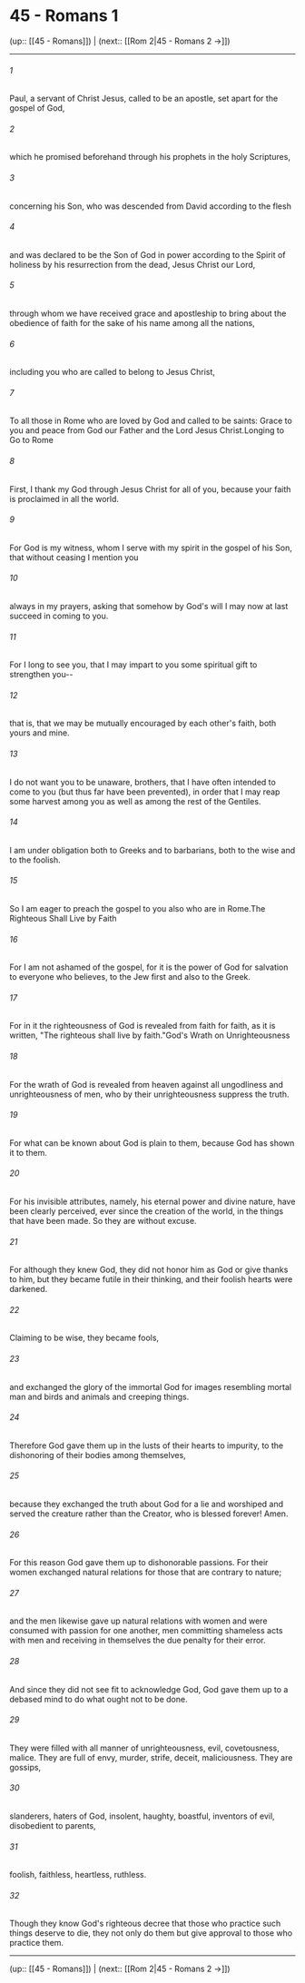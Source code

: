 # 45 - Romans 1

(up:: [[45 - Romans]]) | (next:: [[Rom 2|45 - Romans 2 →]])

***


###### 1 
Paul, a servant of Christ Jesus, called to be an apostle, set apart for the gospel of God, 

###### 2 
which he promised beforehand through his prophets in the holy Scriptures, 

###### 3 
concerning his Son, who was descended from David according to the flesh 

###### 4 
and was declared to be the Son of God in power according to the Spirit of holiness by his resurrection from the dead, Jesus Christ our Lord, 

###### 5 
through whom we have received grace and apostleship to bring about the obedience of faith for the sake of his name among all the nations, 

###### 6 
including you who are called to belong to Jesus Christ, 

###### 7 
To all those in Rome who are loved by God and called to be saints: Grace to you and peace from God our Father and the Lord Jesus Christ.Longing to Go to Rome 

###### 8 
First, I thank my God through Jesus Christ for all of you, because your faith is proclaimed in all the world. 

###### 9 
For God is my witness, whom I serve with my spirit in the gospel of his Son, that without ceasing I mention you 

###### 10 
always in my prayers, asking that somehow by God's will I may now at last succeed in coming to you. 

###### 11 
For I long to see you, that I may impart to you some spiritual gift to strengthen you-- 

###### 12 
that is, that we may be mutually encouraged by each other's faith, both yours and mine. 

###### 13 
I do not want you to be unaware, brothers, that I have often intended to come to you (but thus far have been prevented), in order that I may reap some harvest among you as well as among the rest of the Gentiles. 

###### 14 
I am under obligation both to Greeks and to barbarians, both to the wise and to the foolish. 

###### 15 
So I am eager to preach the gospel to you also who are in Rome.The Righteous Shall Live by Faith 

###### 16 
For I am not ashamed of the gospel, for it is the power of God for salvation to everyone who believes, to the Jew first and also to the Greek. 

###### 17 
For in it the righteousness of God is revealed from faith for faith, as it is written, "The righteous shall live by faith."God's Wrath on Unrighteousness 

###### 18 
For the wrath of God is revealed from heaven against all ungodliness and unrighteousness of men, who by their unrighteousness suppress the truth. 

###### 19 
For what can be known about God is plain to them, because God has shown it to them. 

###### 20 
For his invisible attributes, namely, his eternal power and divine nature, have been clearly perceived, ever since the creation of the world, in the things that have been made. So they are without excuse. 

###### 21 
For although they knew God, they did not honor him as God or give thanks to him, but they became futile in their thinking, and their foolish hearts were darkened. 

###### 22 
Claiming to be wise, they became fools, 

###### 23 
and exchanged the glory of the immortal God for images resembling mortal man and birds and animals and creeping things. 

###### 24 
Therefore God gave them up in the lusts of their hearts to impurity, to the dishonoring of their bodies among themselves, 

###### 25 
because they exchanged the truth about God for a lie and worshiped and served the creature rather than the Creator, who is blessed forever! Amen. 

###### 26 
For this reason God gave them up to dishonorable passions. For their women exchanged natural relations for those that are contrary to nature; 

###### 27 
and the men likewise gave up natural relations with women and were consumed with passion for one another, men committing shameless acts with men and receiving in themselves the due penalty for their error. 

###### 28 
And since they did not see fit to acknowledge God, God gave them up to a debased mind to do what ought not to be done. 

###### 29 
They were filled with all manner of unrighteousness, evil, covetousness, malice. They are full of envy, murder, strife, deceit, maliciousness. They are gossips, 

###### 30 
slanderers, haters of God, insolent, haughty, boastful, inventors of evil, disobedient to parents, 

###### 31 
foolish, faithless, heartless, ruthless. 

###### 32 
Though they know God's righteous decree that those who practice such things deserve to die, they not only do them but give approval to those who practice them.

***

(up:: [[45 - Romans]]) | (next:: [[Rom 2|45 - Romans 2 →]])
